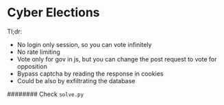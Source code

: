# Cyber Elections

Tl;dr:
- No login only session, so you can vote infinitely
- No rate limiting
- Vote only for gov in js, but you can change the post request to vote for opposition
- Bypass captcha by reading the response in cookies
- Could be also by exfiltrating the database

########
Check `solve.py`
